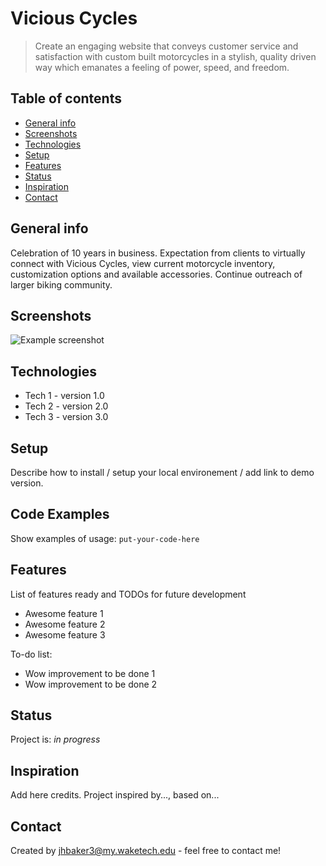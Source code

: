 # Vicious Cycles
> Create an engaging website that conveys customer service and 
satisfaction with custom built motorcycles in a stylish, quality 
driven way which emanates a feeling of power, speed, and freedom.  

## Table of contents
* [General info](#general-info)
* [Screenshots](#screenshots)
* [Technologies](#technologies)
* [Setup](#setup)
* [Features](#features)
* [Status](#status)
* [Inspiration](#inspiration)
* [Contact](#contact)

## General info
Celebration of 10 years in business. Expectation from clients to 
virtually connect with Vicious Cycles, view current motorcycle inventory, 
customization options and available accessories. Continue outreach of larger biking community.

## Screenshots
![Example screenshot](./img/screenshot.png)

## Technologies
* Tech 1 - version 1.0
* Tech 2 - version 2.0
* Tech 3 - version 3.0

## Setup
Describe how to install / setup your local environement / add link to demo version.

## Code Examples
Show examples of usage:
`put-your-code-here`

## Features
List of features ready and TODOs for future development
* Awesome feature 1
* Awesome feature 2
* Awesome feature 3

To-do list:
* Wow improvement to be done 1
* Wow improvement to be done 2

## Status
Project is: _in progress_

## Inspiration
Add here credits. Project inspired by..., based on...

## Contact
Created by jhbaker3@my.waketech.edu - feel free to contact me!
